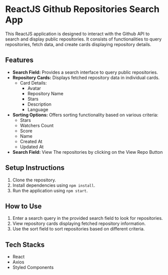 # ReactJS Github Repositories Search App

This ReactJS application is designed to interact with the Github API to search and display public repositories. It consists of functionalities to query repositories, fetch data, and create cards displaying repository details.

## Features

- **Search Field:** Provides a search interface to query public repositories.
- **Repository Cards:** Displays fetched repository data in individual cards.
  - Card Details:
    - Avatar
    - Repository Name
    - Stars
    - Description
    - Language
- **Sorting Options:** Offers sorting functionality based on various criteria:
  - Stars
  - Watchers Count
  - Score
  - Name
  - Created At
  - Updated At
- **Search Field:** View The repositories by clicking on the View Repo Button

## Setup Instructions

1. Clone the repository.
2. Install dependencies using `npm install`.
3. Run the application using `npm start`.

## How to Use

1. Enter a search query in the provided search field to look for repositories.
2. View repository cards displaying fetched repository information.
3. Use the sort field to sort repositories based on different criteria.

## Tech Stacks

- React
- Axios
- Styled Components
